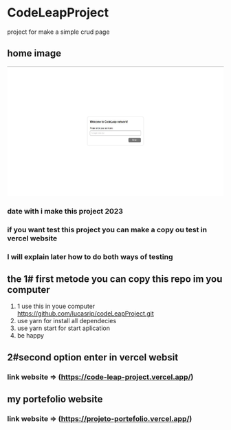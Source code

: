 # CodeLeapProject
project for make a simple crud page 

 ## home image
 
 <p align="center">
    <img src="https://raw.githubusercontent.com/lucasrip/codeLeapProject/main/imagesMarkdown/home%20code%20leap.jpg" height="300" tittle="nome imagem">
 </p>

 ### date with i make this project 2023

 ### if you want test this project you can make a copy ou test in vercel website
  ### I will explain later how to do both ways of testing

 ## the 1# first metode you can copy this repo im you computer
  1. 1 use this in youe computer https://github.com/lucasrip/codeLeapProject.git 
  2. use yarn for install all dependecies
  3. use yarn start for start aplication
  4. be happy


 ## 2#second option enter in vercel websit
  ### link website => (https://code-leap-project.vercel.app/)

 ## my portefolio website
 
  ### link website => (https://projeto-portefolio.vercel.app/)
